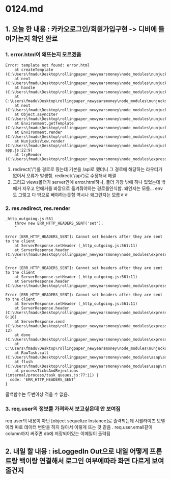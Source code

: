 # 0124.md

## 1. 오늘 한 내용 : 카카오로그인/회원가입구현 -> 디비에 들어가는지 확인 완료

### 1. error.html이 왜뜨는지 모르겠음

```
Error: template not found: error.html
    at createTemplate (C:\Users\fmadu\Desktop\rollingpaper_newyearsmoney\node_modules\nunjucks\src\environment.js:290:15)
    at next (C:\Users\fmadu\Desktop\rollingpaper_newyearsmoney\node_modules\nunjucks\src\lib.js:330:7)
    at handle (C:\Users\fmadu\Desktop\rollingpaper_newyearsmoney\node_modules\nunjucks\src\environment.js:329:11)
    at C:\Users\fmadu\Desktop\rollingpaper_newyearsmoney\node_modules\nunjucks\src\environment.js:339:9
    at next (C:\Users\fmadu\Desktop\rollingpaper_newyearsmoney\node_modules\nunjucks\src\lib.js:328:7)
    at Object.asyncIter (C:\Users\fmadu\Desktop\rollingpaper_newyearsmoney\node_modules\nunjucks\src\lib.js:334:3)
    at Environment.getTemplate (C:\Users\fmadu\Desktop\rollingpaper_newyearsmoney\node_modules\nunjucks\src\environment.js:321:9)
    at Environment.render (C:\Users\fmadu\Desktop\rollingpaper_newyearsmoney\node_modules\nunjucks\src\environment.js:360:10)
    at NunjucksView.render (C:\Users\fmadu\Desktop\rollingpaper_newyearsmoney\node_modules\nunjucks\src\express-app.js:22:9)
    at tryRender (C:\Users\fmadu\Desktop\rollingpaper_newyearsmoney\node_modules\express\lib\application.js:640:10)
```

1. redirect('/')를 경로로 줬는데 기본을 /api로 했더니 그 경로에 해당하는 라우터가 없어서 오류가 발생함. redirect('/api')로 수정해서 해결
2. 그리고 views폴더가 server안에 error.html하나, 폴더 가장 밖에 하나 있었는데 밖에거 지우고 안에거를 바깥으로 옮겨줘야하는 경로를인식함. 왜인지는 모름...
    env도 그렇고 다 밖으로 빼야하는듯함 역시나 왜그런지는 모름ㅎㅎ

### 2. res.redirect, res.render 
```
_http_outgoing.js:561
    throw new ERR_HTTP_HEADERS_SENT('set');
    ^

Error [ERR_HTTP_HEADERS_SENT]: Cannot set headers after they are sent to the client
    at ServerResponse.setHeader (_http_outgoing.js:561:11)
    at ServerResponse.header (C:\Users\fmadu\Desktop\rollingpaper_newyearsmoney\node_modules\express\lib\response.js:77
    ^

Error [ERR_HTTP_HEADERS_SENT]: Cannot set headers after they are sent to the client
    at ServerResponse.setHeader (_http_outgoing.js:561:11)
    at ServerResponse.header (C:\Users\fmadu\Desktop\rollingpaper_newyearsmoney\node_modules\express\lib\response.js:77

Error [ERR_HTTP_HEADERS_SENT]: Cannot set headers after they are sent to the client
    at ServerResponse.setHeader (_http_outgoing.js:561:11)
    at ServerResponse.header (C:\Users\fmadu\Desktop\rollingpaper_newyearsmoney\node_modules\express\lib\response.js:77
6:10)
    at ServerResponse.send (C:\Users\fmadu\Desktop\rollingpaper_newyearsmoney\node_modules\express\lib\response.js:170:
12)
    at done (C:\Users\fmadu\Desktop\rollingpaper_newyearsmoney\node_modules\express\lib\response.js:1013:10)
    at C:\Users\fmadu\Desktop\rollingpaper_newyearsmoney\node_modules\nunjucks\src\environment.js:41:5
    at RawTask.call (C:\Users\fmadu\Desktop\rollingpaper_newyearsmoney\node_modules\asap\asap.js:40:19)
    at flush (C:\Users\fmadu\Desktop\rollingpaper_newyearsmoney\node_modules\asap\raw.js:50:29)
    at processTicksAndRejections (internal/process/task_queues.js:77:11) {
  code: 'ERR_HTTP_HEADERS_SENT'
}
```
콜백함수는 두번이상 적을 수 없음.

### 3. req.user의 정보를 가져와서 보고싶은데 안 보여짐

req.user의 내용이 아닌 [object sequelize Instance]로 출력되는데 시퀄라이즈 모델이라 따로 데이터 변환을 하지 않아서 이렇게 뜨는 것 같음 .
req.user.email같이 column까지 써주면 db에 저장되어있는 이메일이 출력됨

## 2. 내일 할 내용 : isLoggedIn Out으로 내일 어떻게 프론트랑 백이랑 연결해서 로그인 여부에따라 화면 다르게 보여줄건지

